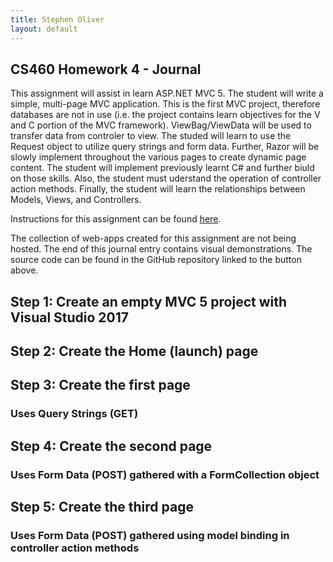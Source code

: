 ```yaml
---
title: Stephen Oliver
layout: default
---
```

## CS460 Homework 4 - Journal

This assignment will assist in learn ASP.NET MVC 5. The student will write a simple, multi-page
MVC application. This is the first MVC project, therefore databases are not in use (i.e. the project contains learn objectives for the V and C portion of the MVC framework). ViewBag/ViewData will be used to transfer data from controler to view. The studed will learn to use the Request object to utilize query strings and form data. Further, Razor will be slowly implement throughout the various pages to create dynamic page content. The student will implement previously learnt C# and further biuld on those skills. Also, the student must uderstand the operation of controller action methods. Finally, the student will learn the relationships between Models, Views, and Controllers.

Instructions for this assignment can be found [here](http://www.wou.edu/~morses/classes/cs46x/assignments/HW4.html).

The collection of web-apps created for this assignment are not being hosted. The end of
this journal entry contains visual demonstrations. The source code can be found in the
GitHub repository linked to the button above.

## Step 1: Create an empty MVC 5 project with Visual Studio 2017

## Step 2: Create the Home (launch) page

##  Step 3: Create the first page <br />
### Uses Query Strings (GET)

##  Step 4: Create the second page <br /> 
### Uses Form Data (POST) gathered with a FormCollection object
##  Step 5: Create the third page <br />
### Uses Form Data (POST) gathered using model binding in controller action methods